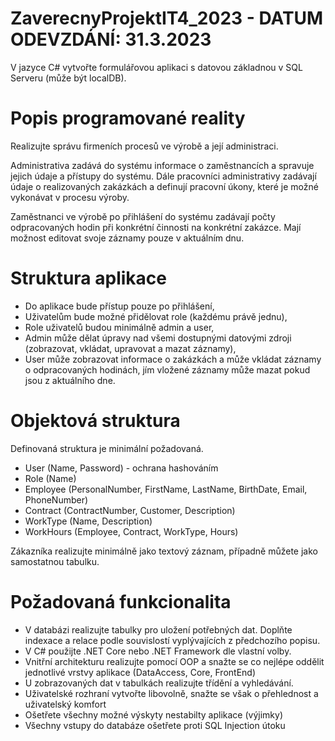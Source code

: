 
# ZaverecnyProjektIT4_2023 - DATUM ODEVZDÁNÍ: 31.3.2023

V jazyce C# vytvořte formulářovou aplikaci s datovou základnou v SQL Serveru (může být localDB). 

# Popis programované reality

Realizujte správu firmeních procesů ve výrobě a její administraci. 

Administrativa zadává do systému informace o zaměstnancích a spravuje jejich údaje a přístupy do systému. Dále pracovníci administrativy zadávají údaje o realizovaných zakázkách a definují pracovní úkony, které je možné vykonávat v procesu výroby. 

Zaměstnanci ve výrobě po přihlášení do systému zadávají počty odpracovaných hodin při konkrétní činnosti na konkrétní zakázce. Mají možnost editovat svoje záznamy pouze v aktuálním dnu.

# Struktura aplikace

- Do aplikace bude přístup pouze po přihlášení,
- Uživatelům bude možné přidělovat role (každému právě jednu),
- Role uživatelů budou minimálně admin a user,
- Admin může dělat úpravy nad všemi dostupnými datovými zdroji (zobrazovat, vkládat, upravovat a mazat záznamy),
- User může zobrazovat informace o zakázkách a může vkládat záznamy o odpracovaných hodinách, jím vložené záznamy může mazat pokud jsou z aktuálního dne.

# Objektová struktura

Definovaná struktura je minimální požadovaná.

- User (Name, Password) - ochrana hashováním
- Role (Name)
- Employee (PersonalNumber, FirstName, LastName, BirthDate, Email, PhoneNumber)
- Contract (ContractNumber, Customer, Description)
- WorkType (Name, Description)
- WorkHours (Employee, Contract, WorkType, Hours)

Zákazníka realizujte minimálně jako textový záznam, případně můžete jako samostatnou tabulku.

# Požadovaná funkcionalita

- V databázi realizujte tabulky pro uložení potřebných dat. Doplňte indexace a relace podle souvislostí vyplývajících z předchozího popisu.
- V C# použijte .NET Core nebo .NET Framework dle vlastní volby.
- Vnitřní architekturu realizujte pomocí OOP a snažte se co nejlépe oddělit jednotlivé vrstvy aplikace (DataAccess, Core, FrontEnd)
- U zobrazovaných dat v tabulkách realizujte třídění a vyhledávání.
- Uživatelské rozhraní vytvořte libovolně, snažte se však o přehlednost a uživatelský komfort
- Ošetřete všechny možné výskyty nestabilty aplikace (výjimky) 
- Všechny vstupy do databáze ošetřete proti SQL Injection útoku

